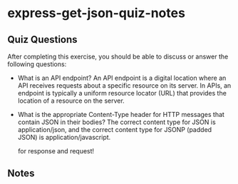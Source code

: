 # express-get-json-quiz-notes

## Quiz Questions

After completing this exercise, you should be able to discuss or answer the following questions:

- What is an API endpoint?
  An API endpoint is a digital location where an API receives requests
  about a specific resource on its server. In APIs, an endpoint is
  typically a uniform resource locator (URL) that provides the location of a resource on the server.

- What is the appropriate Content-Type header for HTTP messages that contain JSON in their bodies?
  The correct content type for JSON is application/json, and the correct content type for JSONP (padded JSON) is application/javascript.

  for response and request!

## Notes
